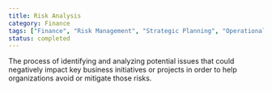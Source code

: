 ```yaml
---
title: Risk Analysis
category: Finance
tags: ["Finance", "Risk Management", "Strategic Planning", "Operational Risk"]
status: completed
---
```

The process of identifying and analyzing potential issues that could negatively impact key business initiatives or projects in order to help organizations avoid or mitigate those risks.